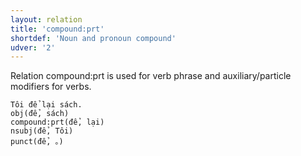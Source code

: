 ```yaml
---
layout: relation
title: 'compound:prt'
shortdef: 'Noun and pronoun compound'
udver: '2'
---
```


Relation compound:prt is used for verb phrase and auxiliary/particle modifiers for verbs.

~~~ sdparse
Tôi để lại sách.
obj(để, sách)
compound:prt(để, lại)
nsubj(để, Tôi)
punct(để, 。)
~~~

<!-- Interlanguage links updated So kvě 14 19:02:54 CEST 2022 -->
